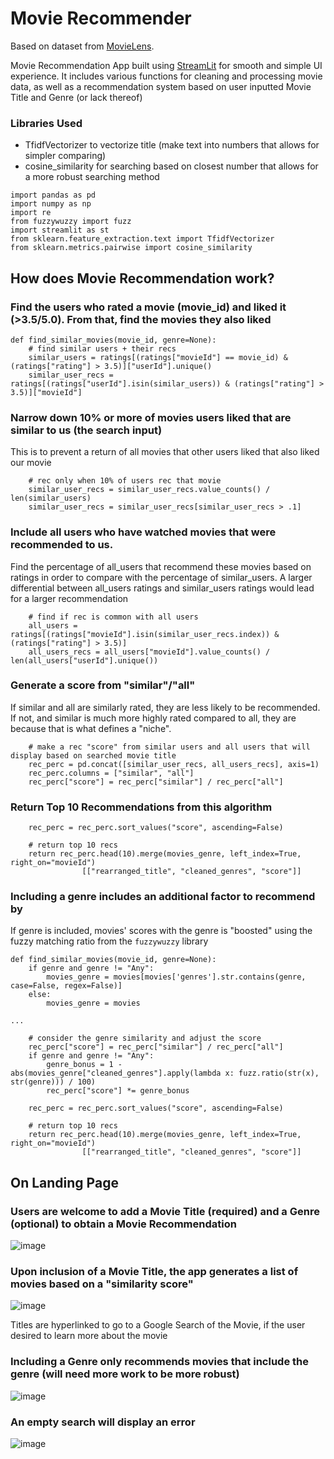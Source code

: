 # Movie Recommender

Based on dataset from [MovieLens](https://grouplens.org/datasets/movielens/25m/).

Movie Recommendation App built using [StreamLit](https://streamlit.io/) for smooth and simple UI experience. It includes various functions for cleaning and processing movie data, as well as a recommendation system based on user inputted Movie Title and Genre (or lack thereof)


<h3>Libraries Used</h3>

- TfidfVectorizer to vectorize title (make text into numbers that allows for simpler comparing)
- cosine_similarity for searching based on closest number that allows for a more robust searching method

```
import pandas as pd
import numpy as np
import re
from fuzzywuzzy import fuzz
import streamlit as st
from sklearn.feature_extraction.text import TfidfVectorizer
from sklearn.metrics.pairwise import cosine_similarity
```

<h2>How does Movie Recommendation work?</h2>
<h3>Find the users who rated a movie (movie_id) and liked it (>3.5/5.0). From that, find the movies they also liked</h3>

```
def find_similar_movies(movie_id, genre=None):
    # find similar users + their recs
    similar_users = ratings[(ratings["movieId"] == movie_id) & (ratings["rating"] > 3.5)]["userId"].unique()
    similar_user_recs = ratings[(ratings["userId"].isin(similar_users)) & (ratings["rating"] > 3.5)]["movieId"]

```

<h3>Narrow down 10% or more of movies users liked that are similar to us (the search input)</h3>
This is to prevent a return of all movies that other users liked that also liked our movie

```
    # rec only when 10% of users rec that movie
    similar_user_recs = similar_user_recs.value_counts() / len(similar_users)
    similar_user_recs = similar_user_recs[similar_user_recs > .1]
```

<h3>Include all users who have watched movies that were recommended to us.</h3>

Find the percentage of all_users that recommend these movies based on ratings in order to compare with the percentage of similar_users. A larger differential between all_users ratings and similar_users ratings would lead for a larger recommendation

```
    # find if rec is common with all users
    all_users = ratings[(ratings["movieId"].isin(similar_user_recs.index)) & (ratings["rating"] > 3.5)]
    all_users_recs = all_users["movieId"].value_counts() / len(all_users["userId"].unique())
```

<h3>Generate a score from "similar"/"all"</h3>

If similar and all are similarly rated, they are less likely to be recommended. If not, and similar is much more highly rated compared to all, they are because that is what defines a "niche".

```
    # make a rec "score" from similar users and all users that will display based on searched movie title
    rec_perc = pd.concat([similar_user_recs, all_users_recs], axis=1)
    rec_perc.columns = ["similar", "all"]
    rec_perc["score"] = rec_perc["similar"] / rec_perc["all"]
```

<h3>Return Top 10 Recommendations from this algorithm</h3>

```
    rec_perc = rec_perc.sort_values("score", ascending=False)

    # return top 10 recs
    return rec_perc.head(10).merge(movies_genre, left_index=True, right_on="movieId")
                [["rearranged_title", "cleaned_genres", "score"]]
```

<h3>Including a genre includes an additional factor to recommend by</h3>

If genre is included, movies' scores with the genre is "boosted" using the fuzzy matching ratio from the `fuzzywuzzy` library

```
def find_similar_movies(movie_id, genre=None):
    if genre and genre != "Any":
        movies_genre = movies[movies['genres'].str.contains(genre, case=False, regex=False)]
    else:
        movies_genre = movies

...

    # consider the genre similarity and adjust the score
    rec_perc["score"] = rec_perc["similar"] / rec_perc["all"]
    if genre and genre != "Any":
        genre_bonus = 1 - abs(movies_genre["cleaned_genres"].apply(lambda x: fuzz.ratio(str(x), str(genre))) / 100)
        rec_perc["score"] *= genre_bonus

    rec_perc = rec_perc.sort_values("score", ascending=False)

    # return top 10 recs
    return rec_perc.head(10).merge(movies_genre, left_index=True, right_on="movieId")
                [["rearranged_title", "cleaned_genres", "score"]]

```

<h2>On Landing Page</h2>
<h3>Users are welcome to add a Movie Title (required) and a Genre (optional) to obtain a Movie Recommendation</h3>


![image](https://github.com/ojjc/movie_recommender_1/assets/137390275/bd8d4876-88a9-4662-b99b-2daba6c43160)


<h3>Upon inclusion of a Movie Title, the app generates a list of movies based on a "similarity score"</h3>


![image](https://github.com/ojjc/movie_recommender_1/assets/137390275/5d00508e-fced-4776-9071-8ac5ba94f376)

Titles are hyperlinked to go to a Google Search of the Movie, if the user desired to learn more about the movie


<h3>Including a Genre only recommends movies that include the genre (will need more work to be more robust)</h3>


![image](https://github.com/ojjc/movie_recommender_1/assets/137390275/cb982670-9636-476f-bf5c-785872bf4ee3)


<h3>An empty search will display an error</h3>

![image](https://github.com/ojjc/movie_recommender_1/assets/137390275/9bf75c6f-fafd-40c0-93e1-a323a16397a7)
